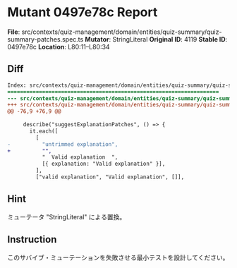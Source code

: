 # Mutant 0497e78c Report

**File**: src/contexts/quiz-management/domain/entities/quiz-summary/quiz-summary-patches.spec.ts
**Mutator**: StringLiteral
**Original ID**: 4119
**Stable ID**: 0497e78c
**Location**: L80:11–L80:34

## Diff

```diff
Index: src/contexts/quiz-management/domain/entities/quiz-summary/quiz-summary-patches.spec.ts
===================================================================
--- src/contexts/quiz-management/domain/entities/quiz-summary/quiz-summary-patches.spec.ts	original
+++ src/contexts/quiz-management/domain/entities/quiz-summary/quiz-summary-patches.spec.ts	mutated #4119
@@ -76,9 +76,9 @@
 
     describe("suggestExplanationPatches", () => {
       it.each([
         [
-          "untrimmed explanation",
+          "",
           "  Valid explanation  ",
           [{ explanation: "Valid explanation" }],
         ],
         ["valid explanation", "Valid explanation", []],
```

## Hint

ミューテータ "StringLiteral" による置換。

## Instruction

このサバイブ・ミューテーションを失敗させる最小テストを設計してください。
